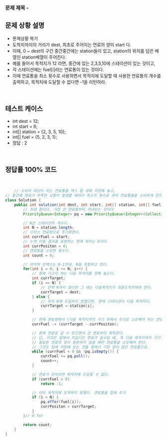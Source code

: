 ### 문제 제목 - 
## 문제 상황 설명
- 문제상황 복기
- 도착지까지의 거리가 dest, 최초로 주어지는 연료의 양이 start 다.
- 이때, 0 ~ dest의 구간 중간중간에는 station들이 있고, station의 위치를 담은 배열인 station배열이 주어진다.
- 예를 들어서 목적지가 12 라면, 중간에 있는 2,3,5,10에 스테이션이 있는 것이고,
- 각 스테이션에는 fuel[i]라는 연료통이 있는 것이다.
- 이때 연료통을 최소 횟수로 사용하면서 목적지에 도달할 때 사용한 연료통의 개수를 출력하고, 목적지에 도달할 수 없다면 -1을 리턴하라.

<br>

## 테스트 케이스
- int dest = 12;
- int start = 6;
- int[] station = {2, 3, 5, 10};
- int[] fuel =    {5, 2, 3, 1};
- 정답 : 2

<br>

## 정답률 100% 코드

<br>

```java
	// 소비의 대상이 되는 연료통을 맥스 힙 큐에 저장해 놓고,
// 중간에 연료가 부족한 상황이 발생할 때마다 최소의 횟수로 큐의 연료통들을 소비하게 만드는 로직이다.
class Solution {
    public int solution(int dest, int start, int[] station, int[] fuel) {
        // 최대 힙이다. 가장 큰 연료통부터 꺼내보는 것이다.
        PriorityQueue<Integer> pq = new PriorityQueue<Integer>(Collections.reverseOrder());

        // N은 스테이션의 개수다.
        int N = station.length;
        // 스타스 연료량으로 초기화한다.
        int currFuel = start;
        // 누적 이동 결과를 표현하는 현재 위치는 0이다.
        int currPositon = 0;
        // 연로통을 소모한 횟수다.
        int count = 0;

        // 마지막 인덱스는 N-1인데, N을 포함하고 있다.
        for(int i = 0; i <= N; i++) {
            // 현재 가고자 하는 다음 목적지를 정해 놓는다.
            int currTarget;
            if (i == N) {
                // 만약 N까지 왔다면 그 때는 다음목적지가 최종도착지여야 한다.
                currTarget = dest;
            } else {
                // 아직 N에 도달하지 못했다면, 현재 스테이션이 다음 목적지다.
                currTarget = station[i];
            }

            // 현재 연료량에서 (다음 목적지까지 가기 위해서 추가로 소모해야 하는 연료량)을 차감한다.
            currFuel -= (currTarget - currPositon);

            // 현재 연료로 갈 수 있으면서 큰 연료부터 획득한다.
            // 단, 이것은 앞에서 차감시킨 연료가 음수일 때, 즉 다음 목적지까지 가기 위해서
            // 필요한 연료의 양이 충분하지 않을 때만 연료통을 소모해야 한다.
            // 그것도 힙에 저장돼 있는 것들 중에서 가장 양이 많은 연료통으로.
            while (currFuel < 0 && !pq.isEmpty()) {
                currFuel += pq.poll();
                count++;
            }

            // 연료가 모자라면 목적지에 도달할 수 없다.
            if (currFuel < 0)
                return -1;

            // 아직 목적지에 도착하지 못했다. 연료통을 힙에 추가
            if (i < N) {
                pq.offer(fuel[i]);
                currPositon = currTarget;
            }
        }// O for

        return count;
    }
}
```
